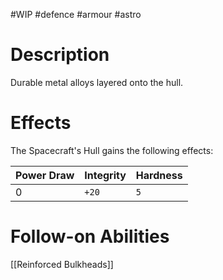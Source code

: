 #WIP #defence #armour #astro 

# Description

Durable metal alloys layered onto the hull.

# Effects

The Spacecraft's Hull gains the following effects:

| Power Draw | Integrity | Hardness |
| -----------|-----------|----------|
| 0 | `+20` | `5` |

# Follow-on Abilities

[[Reinforced Bulkheads]]